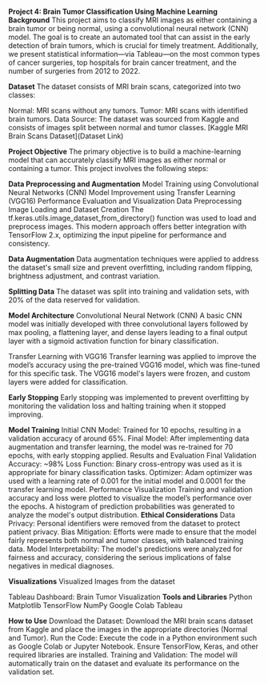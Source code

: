 **Project 4: Brain Tumor Classification Using Machine Learning**
**Background**
This project aims to classify MRI images as either containing a brain tumor or being normal, using a convolutional neural network (CNN) model. The goal is to create an automated tool that can assist in the early detection of brain tumors, which is crucial for timely treatment. Additionally, we present statistical information—via Tableau—on the most common types of cancer surgeries, top hospitals for brain cancer treatment, and the number of surgeries from 2012 to 2022.

**Dataset**
The dataset consists of MRI brain scans, categorized into two classes:

Normal: MRI scans without any tumors.
Tumor: MRI scans with identified brain tumors.
Data Source: The dataset was sourced from Kaggle and consists of images split between normal and tumor classes.
[Kaggle MRI Brain Scans Dataset](Dataset Link)

**Project Objective**
The primary objective is to build a machine-learning model that can accurately classify MRI images as either normal or containing a tumor. This project involves the following steps:

**Data Preprocessing and Augmentation**
Model Training using Convolutional Neural Networks (CNN)
Model Improvement using Transfer Learning (VGG16)
Performance Evaluation and Visualization
Data Preprocessing
Image Loading and Dataset Creation
The tf.keras.utils.image_dataset_from_directory() function was used to load and preprocess images. This modern approach offers better integration with TensorFlow 2.x, optimizing the input pipeline for performance and consistency.

**Data Augmentation**
Data augmentation techniques were applied to address the dataset's small size and prevent overfitting, including random flipping, brightness adjustment, and contrast variation.

**Splitting Data**
The dataset was split into training and validation sets, with 20% of the data reserved for validation.

**Model Architecture**
Convolutional Neural Network (CNN)
A basic CNN model was initially developed with three convolutional layers followed by max pooling, a flattening layer, and dense layers leading to a final output layer with a sigmoid activation function for binary classification.

Transfer Learning with VGG16
Transfer learning was applied to improve the model’s accuracy using the pre-trained VGG16 model, which was fine-tuned for this specific task. The VGG16 model's layers were frozen, and custom layers were added for classification.

**Early Stopping**
Early stopping was implemented to prevent overfitting by monitoring the validation loss and halting training when it stopped improving.

**Model Training**
Initial CNN Model: Trained for 10 epochs, resulting in a validation accuracy of around 65%.
Final Model: After implementing data augmentation and transfer learning, the model was re-trained for 70 epochs, with early stopping applied.
Results and Evaluation
Final Validation Accuracy: ~98%
Loss Function: Binary cross-entropy was used as it is appropriate for binary classification tasks.
Optimizer: Adam optimizer was used with a learning rate of 0.001 for the initial model and 0.0001 for the transfer learning model.
Performance Visualization
Training and validation accuracy and loss were plotted to visualize the model’s performance over the epochs.
A histogram of prediction probabilities was generated to analyze the model's output distribution.
**Ethical Considerations**
Data Privacy: Personal identifiers were removed from the dataset to protect patient privacy.
Bias Mitigation: Efforts were made to ensure that the model fairly represents both normal and tumor classes, with balanced training data.
Model Interpretability: The model's predictions were analyzed for fairness and accuracy, considering the serious implications of false negatives in medical diagnoses.

**Visualizations**
Visualized Images from the dataset

Tableau Dashboard: Brain Tumor Visualization
**Tools and Libraries**
Python
Matplotlib
TensorFlow
NumPy
Google Colab
Tableau

**How to Use**
Download the Dataset: Download the MRI brain scans dataset from Kaggle and place the images in the appropriate directories (Normal and Tumor).
Run the Code: Execute the code in a Python environment such as Google Colab or Jupyter Notebook. Ensure TensorFlow, Keras, and other required libraries are installed.
Training and Validation: The model will automatically train on the dataset and evaluate its performance on the validation set.

